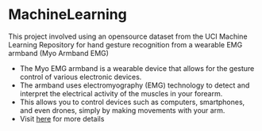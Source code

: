 # MachineLearning
This project involved using an opensource dataset from the UCI Machine Learning Repository for hand gesture recognition from a wearable EMG armband (Myo Armband EMG)
* The Myo EMG armband is a wearable device that allows for the gesture control of various electronic devices.
* The armband uses electromyography (EMG) technology to detect and interpret the electrical activity of the muscles in your forearm.
* This allows you to control devices such as computers, smartphones, and even drones, simply by making movements with your arm.
* Visit [here]([url](https://archive.ics.uci.edu/dataset/481/emg+data+for+gestures)https://archive.ics.uci.edu/dataset/481/emg+data+for+gestures) for more details

